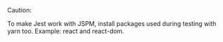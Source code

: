 Caution:

To make Jest work with JSPM, install packages used during testing with yarn
too.  Example: react and react-dom.
